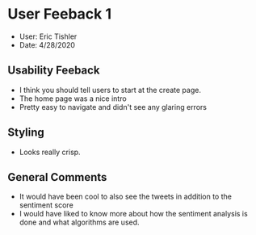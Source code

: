 # User Feeback 1

- User: Eric Tishler
- Date: 4/28/2020


## Usability Feeback 
- I think you should tell users to start at the create page.
- The home page was a nice intro
- Pretty easy to navigate and didn't see any glaring errors

## Styling
- Looks really crisp.

## General Comments
- It would have been cool to also see the tweets in addition to the sentiment score
- I would have liked to know more about how the sentiment analysis is done and what algorithms are used. 
